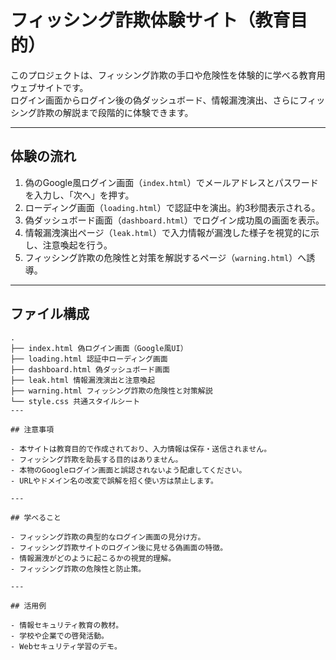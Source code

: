 # フィッシング詐欺体験サイト（教育目的）

このプロジェクトは、フィッシング詐欺の手口や危険性を体験的に学べる教育用ウェブサイトです。  
ログイン画面からログイン後の偽ダッシュボード、情報漏洩演出、さらにフィッシング詐欺の解説まで段階的に体験できます。

---

## 体験の流れ

1. 偽のGoogle風ログイン画面（`index.html`）でメールアドレスとパスワードを入力し、「次へ」を押す。  
2. ローディング画面（`loading.html`）で認証中を演出。約3秒間表示される。  
3. 偽ダッシュボード画面（`dashboard.html`）でログイン成功風の画面を表示。  
4. 情報漏洩演出ページ（`leak.html`）で入力情報が漏洩した様子を視覚的に示し、注意喚起を行う。  
5. フィッシング詐欺の危険性と対策を解説するページ（`warning.html`）へ誘導。

---

## ファイル構成

```plaintext
.
├── index.html 偽ログイン画面（Google風UI）
├── loading.html 認証中ローディング画面
├── dashboard.html 偽ダッシュボード画面
├── leak.html 情報漏洩演出と注意喚起
├── warning.html フィッシング詐欺の危険性と対策解説
└── style.css 共通スタイルシート
---

## 注意事項

- 本サイトは教育目的で作成されており、入力情報は保存・送信されません。  
- フィッシング詐欺を助長する目的はありません。  
- 本物のGoogleログイン画面と誤認されないよう配慮してください。  
- URLやドメイン名の改変で誤解を招く使い方は禁止します。

---

## 学べること

- フィッシング詐欺の典型的なログイン画面の見分け方。  
- フィッシング詐欺サイトのログイン後に見せる偽画面の特徴。  
- 情報漏洩がどのように起こるかの視覚的理解。  
- フィッシング詐欺の危険性と防止策。

---

## 活用例

- 情報セキュリティ教育の教材。  
- 学校や企業での啓発活動。  
- Webセキュリティ学習のデモ。
